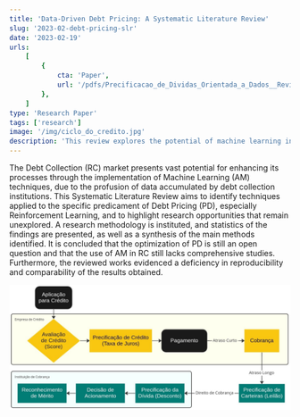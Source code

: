 ```yaml
---
title: 'Data-Driven Debt Pricing: A Systematic Literature Review'
slug: '2023-02-debt-pricing-slr'
date: '2023-02-19'
urls:
    [
        {
            cta: 'Paper',
            url: '/pdfs/Precificacao_de_Dividas_Orientada_a_Dados__Revisao_Sistematica_da_Literatura.pdf',
        },
    ]
type: 'Research Paper'
tags: ['research']
image: '/img/ciclo_do_credito.jpg'
description: 'This review explores the potential of machine learning in debt pricing, with a focus on reinforcement learning. It concludes that more research is needed and highlights issues with reproducibility and comparability of results.'
---
```



The Debt Collection (RC) market presents vast potential for enhancing its processes through the implementation of Machine Learning (AM) techniques, due to the profusion of data accumulated by debt collection institutions. This Systematic Literature Review aims to identify techniques applied to the specific predicament of Debt Pricing (PD), especially Reinforcement Learning, and to highlight research opportunities that remain unexplored. A research methodology is instituted, and statistics of the findings are presented, as well as a synthesis of the main methods identified. It is concluded that the optimization of PD is still an open question and that the use of AM in RC still lacks comprehensive studies. Furthermore, the reviewed works evidenced a deficiency in reproducibility and comparability of the results obtained.

<div align="center">
    <img class="text-img mw-100" src="/img/ciclo_do_credito.jpg">
</div>